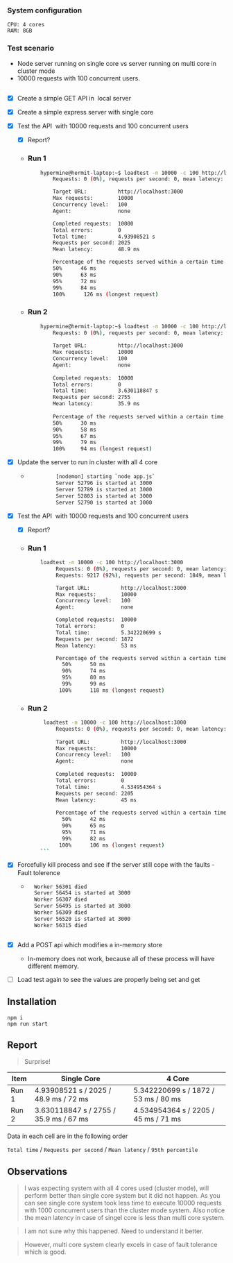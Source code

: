 ### System configuration 

```
CPU: 4 cores
RAM: 8GB
```

### Test scenario

- Node server running on single core  vs server running on multi core in cluster mode
- 10000 requests with 100 concurrent users.


##

- [x] Create a simple GET API in  local server
- [x] Create a simple express server with single core
- [x] Test the API  with 10000 requests and 100 concurrent users
    - [x] Report?
    - ### Run 1
        ```bash
            hypermine@hermit-laptop:~$ loadtest -n 10000 -c 100 http://localhost:3000
                Requests: 0 (0%), requests per second: 0, mean latency: 0 ms

                Target URL:          http://localhost:3000
                Max requests:        10000
                Concurrency level:   100
                Agent:               none

                Completed requests:  10000
                Total errors:        0
                Total time:          4.93908521 s
                Requests per second: 2025
                Mean latency:        48.9 ms

                Percentage of the requests served within a certain time
                50%      46 ms
                90%      63 ms
                95%      72 ms
                99%      84 ms
                100%      126 ms (longest request)
        ```
    - ### Run 2
        ```bash
            hypermine@hermit-laptop:~$ loadtest -n 10000 -c 100 http://localhost:3000
                Requests: 0 (0%), requests per second: 0, mean latency: 0 ms
                
                Target URL:          http://localhost:3000
                Max requests:        10000
                Concurrency level:   100
                Agent:               none
                
                Completed requests:  10000
                Total errors:        0
                Total time:          3.630118847 s
                Requests per second: 2755
                Mean latency:        35.9 ms
                
                Percentage of the requests served within a certain time
                50%      30 ms
                90%      58 ms
                95%      67 ms
                99%      79 ms
                100%     94 ms (longest request)
        ```    
- [x] Update the server to run in cluster with all 4 core
    -  ```bash
                [nodemon] starting `node app.js`
                Server 52796 is started at 3000
                Server 52789 is started at 3000
                Server 52803 is started at 3000
                Server 52790 is started at 3000
        ```       
- [x] Test the API  with 10000 requests and 100 concurrent users
    - [x] Report?
    - ### Run 1
        ```bash
            loadtest -n 10000 -c 100 http://localhost:3000
                 Requests: 0 (0%), requests per second: 0, mean latency: 0 ms
                 Requests: 9217 (92%), requests per second: 1849, mean latency: 54.1 ms

                 Target URL:          http://localhost:3000
                 Max requests:        10000
                 Concurrency level:   100
                 Agent:               none

                 Completed requests:  10000
                 Total errors:        0
                 Total time:          5.342220699 s
                 Requests per second: 1872
                 Mean latency:        53 ms

                 Percentage of the requests served within a certain time
                   50%      50 ms
                   90%      74 ms
                   95%      80 ms
                   99%      99 ms
                  100%      118 ms (longest request)
        ```
    - ### Run 2
        ```bash
             loadtest -n 10000 -c 100 http://localhost:3000
                 Requests: 0 (0%), requests per second: 0, mean latency: 0 ms
                 
                 Target URL:          http://localhost:3000
                 Max requests:        10000
                 Concurrency level:   100
                 Agent:               none
                 
                 Completed requests:  10000
                 Total errors:        0
                 Total time:          4.534954364 s
                 Requests per second: 2205
                 Mean latency:        45 ms
                 
                 Percentage of the requests served within a certain time
                   50%      42 ms
                   90%      65 ms
                   95%      71 ms
                   99%      82 ms
                  100%      106 ms (longest request)
            ```
- [x] Forcefully kill process and see if the server still cope with the faults - Fault tolerence
    - ```bash
        Worker 56301 died
        Server 56454 is started at 3000
        Worker 56307 died
        Server 56495 is started at 3000
        Worker 56309 died
        Server 56520 is started at 3000
        Worker 56315 died
     ```
- [x] Add a POST api which modifies a in-memory store
    - In-memory does not work, because all of these process will have different memory. 
- [ ] Load test again to see the values are properly being set and get


## Installation 

```
npm i
npm run start
```

## Report

> Surprise!



| Item         | Single Core | 4 Core     |
|--------------|-------------|------------|
| Run 1        | 4.93908521 s / 2025 / 48.9 ms / 72 ms            | 5.342220699 s / 1872 / 53 ms / 80 ms           |  
| Run 2        | 3.630118847 s / 2755 / 35.9 ms / 67 ms    | 4.534954364 s / 2205 / 45 ms / 71 ms       |

Data in each cell are in the following order

`Total time` / `Requests per second` / `Mean latency` / `95th percentile`

## Observations

> I was expecting system with all 4 cores used (cluster mode), will perform better than single core system but it did not happen. As you can see single core system took less time to execute 10000 requests with 1000 concurrent users than the cluster mode system. Also notice the mean latency in case of singel core is less than multi core system. 

> I am not sure why this happened. Need to understand it better. 

> However, multi core system clearly excels in case of fault tolerance which is good.

